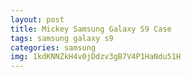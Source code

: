 ```yaml
---
layout: post
title: Mickey Samsung Galaxy S9 Case
tags: samsung galaxy s9
categories: samsung
img: 1kdKNNZkH4v0jDdzv3gB7V4P1HaNdu51H
---
```

